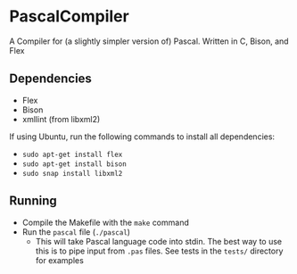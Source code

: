 # PascalCompiler
A Compiler for (a slightly simpler version of) Pascal. Written in C, Bison, and Flex

## Dependencies
- Flex
- Bison
- xmllint (from libxml2)

If using Ubuntu, run the following commands to install all dependencies:
- `sudo apt-get install flex`
- `sudo apt-get install bison`
- `sudo snap install libxml2`

## Running
- Compile the Makefile with the `make` command
- Run the `pascal` file (`./pascal`)
  - This will take Pascal language code into stdin. The best way to use this is to pipe input from `.pas` files. See tests in the `tests/` directory for examples
